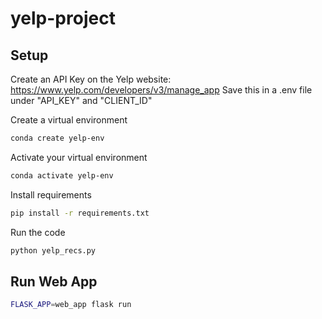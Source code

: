 # yelp-project

## Setup

Create an API Key on the Yelp website:
https://www.yelp.com/developers/v3/manage_app
Save this in a .env file under "API_KEY" and "CLIENT_ID"

Create a virtual environment
```sh
conda create yelp-env
```

Activate your virtual environment
```sh 
conda activate yelp-env
```

Install requirements
```sh
pip install -r requirements.txt
```

Run the code
```sh
python yelp_recs.py
```


## Run Web App
```sh
FLASK_APP=web_app flask run
```